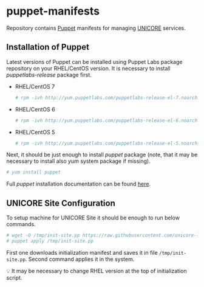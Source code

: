 # puppet-manifests

Repository contains [Puppet](https://puppetlabs.com) manifests for managing [UNICORE](http://unicore.eu) services.

## Installation of Puppet

Latest versions of Puppet can be installed using Puppet Labs package repository on your RHEL/CentOS version. 
It is necessary to install *puppetlabs-release* package first.

- RHEL/CentOS 7
	```bash
	# rpm -ivh http://yum.puppetlabs.com/puppetlabs-release-el-7.noarch.rpm
	```

- RHEL/CentOS 6
	```bash
	# rpm -ivh http://yum.puppetlabs.com/puppetlabs-release-el-6.noarch.rpm
	```

- RHEL/CentOS 5
	```bash
	# rpm -ivh http://yum.puppetlabs.com/puppetlabs-release-el-5.noarch.rpm
	```
	
Next, it should be just enough to install *puppet* package 
(note, that it may be necessary to install also *yum* system package if missing).
```bash
# yum install puppet
```

Full *puppet* installation documentation can be found 
[here](http://docs.puppetlabs.com/guides/install_puppet/install_el.html).


## UNICORE Site Configuration

To setup machine for UNICORE Site it should be enough to run below commands.
```bash
# wget -O /tmp/init-site.pp https://raw.githubusercontent.com/unicore-life/puppet-manifests/master/initialization-site.pp
# puppet apply /tmp/init-site.pp 
```

First one downloads initialization manifest and saves it in file `/tmp/init-site.pp`.
Second command applies it in the system.

:bulb: It may be necessary to change RHEL version at the top of initialization script.
